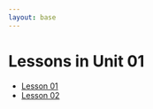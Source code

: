 ```yaml
---
layout: base
---
```


# Lessons in Unit 01

- <a href="#" data-lesson="BS01">Lesson 01</a>
- <a href="#" data-lesson="BS02">Lesson 02</a>
